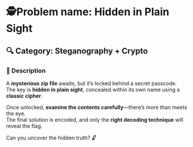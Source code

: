 
# 🕵️Problem name: Hidden in Plain Sight  

## 🔍 Category: Steganography + Crypto  

### 📝 Description  
A **mysterious zip file** awaits, but it’s locked behind a secret passcode.  
The key is **hidden in plain sight**, concealed within its own name using a **classic cipher**.  

Once unlocked, **examine the contents carefully**—there’s more than meets the eye.  
The final solution is encoded, and only the **right decoding technique** will reveal the flag.  

Can you uncover the hidden truth? 🔓  
